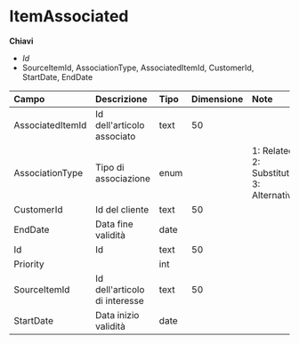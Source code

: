 # ItemAssociated

  
 **Chiavi**

* _Id_
* SourceItemId, AssociationType, AssociatedItemId, CustomerId, StartDate, EndDate

| Campo | Descrizione | Tipo | Dimensione | Note |
| :--- | :--- | :--- | :--- | :--- |
| AssociatedItemId | Id dell'articolo associato | text | 50 |  |
| AssociationType | Tipo di associazione | enum |  | 1: Related, 2: Substitutive, 3: Alternative |
| CustomerId | Id del cliente | text | 50 |  |
| EndDate | Data fine validità | date |  |  |
| Id | Id | text | 50 |  |
| Priority |  | int |  |  |
| SourceItemId | Id dell'articolo di interesse | text | 50 |  |
| StartDate | Data inizio validità | date |  |  |

